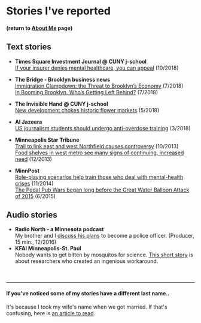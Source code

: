# Stories I've reported
#### (return to [About Me](https://graisondangor.github.io) page)


## Text stories

-   **Times Square Investment Journal @ CUNY j-school**
    <br>
    [If your insurer denies mental healthcare, you can appeal](https://coveringcompanies.journalism.cuny.edu/2018/10/29/how-to-appeal-a-denial-of-mental-healthcare/) (10/2018)

-   **The Bridge - Brooklyn business news**
    <br>[Immigration Clampdown: the Threat to Brooklyn’s Economy](https://thebridgebk.com/immigration-clampdown-threat-brooklyns-economy/) (7/2018)
    <br>[In Booming Brooklyn, Who’s Getting Left Behind?](https://thebridgebk.com/booming-brooklyn-whos-getting-left-behind/) (7/2018)

-   **The Invisible Hand @ CUNY j-school**
    <br>[New development chokes historic flower markets](http://bizeconreporting.journalism.cuny.edu/2018/05/21/new-development-chokes-historic-flower-markets/) (5/2018)

-   **Al Jazeera**
    <br>[US journalism students should undergo anti-overdose training](https://www.aljazeera.com/indepth/opinion/journalism-students-undergo-anti-overdose-training-180315125055224.html) (3/2018)

-   **Minneapolis Star Tribune**
    <br>
    [Trail to link east and west Northfield causes controversy](http://www.startribune.com/trail-to-link-east-and-west-northfield-causes-controversy/227850871/) (10/2013)
    <br>
    [Food shelves in west metro see many signs of continuing, increased need](http://www.startribune.com/food-shelves-in-west-metro-see-many-signs-of-continuing-increased-need/236073631/) (12/2013)

-   **MinnPost**
    <br>[Role-playing scenarios help train those who deal with mental-health crises](https://www.minnpost.com/politics-policy/2014/11/role-playing-scenarios-help-train-those-who-deal-mental-health-crises/) (11/2014)
    <br>[The Pedal Pub Wars began long before the Great Water Balloon Attack of 2015](https://www.minnpost.com/politics-policy/2015/06/pedal-pub-wars-began-long-great-water-balloon-attack-2015/) (6/2015)

## Audio stories

-   **Radio North - a Minnesota podcast**
    <br>
    My brother and I [discuss his plans](http://www.brittagreene.com/radio-north/2016/12/19/ep-3-oh-brother) to become a police officer. (Producer, 15 min., 12/2016)
-   **KFAI Minneapolis-St. Paul**
    <br>
    Nobody wants to get bitten by mosquitos for science. [This short story](https://soundcloud.com/minneculture/how-mosquito-control-decides-how-much-is-too-much) is about researchers who created an ingenious workaround.
    <br>  
    <br>  

* * *

#### If you've noticed some of my stories have a different last name..

It's because I took my wife's name when we got married. If that's confusing, here is [an article to read](https://www.bbc.com/news/stories-42720646).
